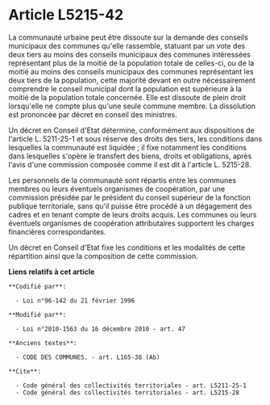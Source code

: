 # Article L5215-42

La communauté urbaine peut être dissoute sur la demande des conseils municipaux des communes qu'elle rassemble, statuant par
un vote des deux tiers au moins des conseils municipaux des communes intéressées représentant plus de la moitié de la
population totale de celles-ci, ou de la moitié au moins des conseils municipaux des communes représentant les deux tiers de
la population, cette majorité devant en outre nécessairement comprendre le conseil municipal dont la population est
supérieure à la moitié de la population totale concernée. Elle est dissoute de plein droit lorsqu'elle ne compte plus qu'une
seule commune membre. La dissolution est prononcée par décret en conseil des ministres. 

Un décret en Conseil d'Etat détermine, conformément aux dispositions de l'article L. 5211-25-1 et sous réserve des droits des
tiers, les conditions dans lesquelles la communauté est liquidée ; il fixe notamment les conditions dans lesquelles s'opère
le transfert des biens, droits et obligations, après l'avis d'une commission composée comme il est dit à l'article L.
5215-28. 

Les personnels de la communauté sont répartis entre les communes membres ou leurs éventuels organismes de coopération, par
une commission présidée par le président du conseil supérieur de la fonction publique territoriale, sans qu'il puisse être
procédé à un dégagement des cadres et en tenant compte de leurs droits acquis. Les communes ou leurs éventuels organismes de
coopération attributaires supportent les charges financières correspondantes. 

Un décret en Conseil d'Etat fixe les conditions et les modalités de cette répartition ainsi que la composition de cette
commission.

**Liens relatifs à cet article**

	**Codifié par**:

	  - Loi n°96-142 du 21 février 1996

	**Modifié par**:

	  - Loi n°2010-1563 du 16 décembre 2010 - art. 47

	**Anciens textes**:

	  - CODE DES COMMUNES. - art. L165-38 (Ab)

	**Cite**:

	  - Code général des collectivités territoriales - art. L5211-25-1
	  - Code général des collectivités territoriales - art. L5215-28
